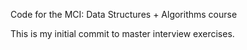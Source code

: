 Code for the MCI: Data Structures + Algorithms course

This is my initial commit to master interview exercises.
